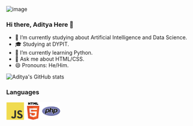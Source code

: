 ![image](https://user-images.githubusercontent.com/67951994/145676143-f6b64b4b-f472-4ad6-b880-140eddd858bf.png)
### Hi there, Aditya Here 👋
- 🔭 I’m currently studying about Artificial Intelligence and Data Science.
- 🎓 Studying at DYPIT.
- 🌱 I’m currently learning Python.
- 💬 Ask me about HTML/CSS.
- 😄 Pronouns: He/Him.

![Aditya's GitHub stats](https://github-readme-stats.vercel.app/api?username=Adityakhalkar&theme=dark&show_icons=true)
### Languages
<img align="left" alt="Javascript" width="48px" src="https://raw.githubusercontent.com/devicons/devicon/master/icons/javascript/javascript-original.svg" />
<img align="left" alt="HTML5" width="48px" src="https://raw.githubusercontent.com/devicons/devicon/master/icons/html5/html5-original-wordmark.svg" />
<img align="left" alt="PHP" width="48px" src="https://raw.githubusercontent.com/devicons/devicon/master/icons/php/php-original.svg"/>
